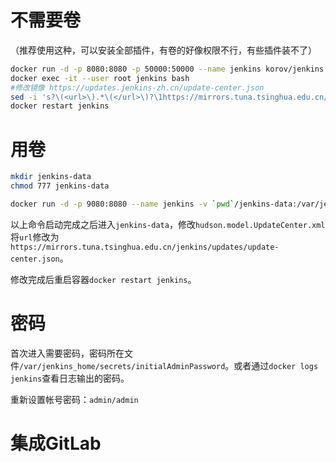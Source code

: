 # 不需要卷

（推荐使用这种，可以安装全部插件，有卷的好像权限不行，有些插件装不了）

```bash
docker run -d -p 8080:8080 -p 50000:50000 --name jenkins korov/jenkins:alpine-2.291
docker exec -it --user root jenkins bash
#修改镜像 https://updates.jenkins-zh.cn/update-center.json
sed -i 's?\(<url>\).*\(</url>\)?\1https://mirrors.tuna.tsinghua.edu.cn/jenkins/updates/update-center.json\2?g' /var/jenkins_home/hudson.model.UpdateCenter.xml
docker restart jenkins
```

# 用卷

```bash
mkdir jenkins-data
chmod 777 jenkins-data

docker run -d -p 9080:8080 --name jenkins -v `pwd`/jenkins-data:/var/jenkins_home  jenkinsci/blueocean
```

以上命令启动完成之后进入`jenkins-data`，修改`hudson.model.UpdateCenter.xml`将`url`修改为`https://mirrors.tuna.tsinghua.edu.cn/jenkins/updates/update-center.json`。

修改完成后重启容器`docker restart jenkins`。

# 密码

首次进入需要密码，密码所在文件`/var/jenkins_home/secrets/initialAdminPassword`。或者通过`docker logs jenkins`查看日志输出的密码。

重新设置帐号密码：`admin/admin`

# 集成GitLab

